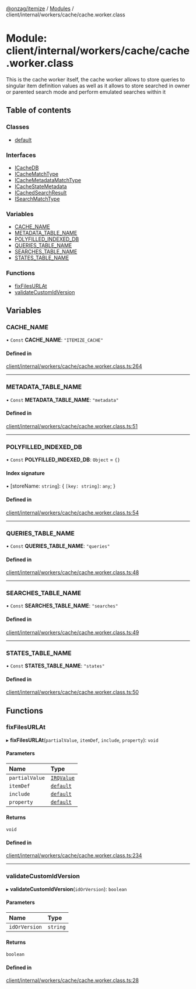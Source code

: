 [@onzag/itemize](../README.md) / [Modules](../modules.md) / client/internal/workers/cache/cache.worker.class

# Module: client/internal/workers/cache/cache.worker.class

This is the cache worker itself, the cache worker allows to store
queries to singular item definition values as well as it allows
to store searched in owner or parented search mode and perform
emulated searches within it

## Table of contents

### Classes

- [default](../classes/client_internal_workers_cache_cache_worker_class.default.md)

### Interfaces

- [ICacheDB](../interfaces/client_internal_workers_cache_cache_worker_class.ICacheDB.md)
- [ICacheMatchType](../interfaces/client_internal_workers_cache_cache_worker_class.ICacheMatchType.md)
- [ICacheMetadataMatchType](../interfaces/client_internal_workers_cache_cache_worker_class.ICacheMetadataMatchType.md)
- [ICacheStateMetadata](../interfaces/client_internal_workers_cache_cache_worker_class.ICacheStateMetadata.md)
- [ICachedSearchResult](../interfaces/client_internal_workers_cache_cache_worker_class.ICachedSearchResult.md)
- [ISearchMatchType](../interfaces/client_internal_workers_cache_cache_worker_class.ISearchMatchType.md)

### Variables

- [CACHE\_NAME](client_internal_workers_cache_cache_worker_class.md#cache_name)
- [METADATA\_TABLE\_NAME](client_internal_workers_cache_cache_worker_class.md#metadata_table_name)
- [POLYFILLED\_INDEXED\_DB](client_internal_workers_cache_cache_worker_class.md#polyfilled_indexed_db)
- [QUERIES\_TABLE\_NAME](client_internal_workers_cache_cache_worker_class.md#queries_table_name)
- [SEARCHES\_TABLE\_NAME](client_internal_workers_cache_cache_worker_class.md#searches_table_name)
- [STATES\_TABLE\_NAME](client_internal_workers_cache_cache_worker_class.md#states_table_name)

### Functions

- [fixFilesURLAt](client_internal_workers_cache_cache_worker_class.md#fixfilesurlat)
- [validateCustomIdVersion](client_internal_workers_cache_cache_worker_class.md#validatecustomidversion)

## Variables

### CACHE\_NAME

• `Const` **CACHE\_NAME**: ``"ITEMIZE_CACHE"``

#### Defined in

[client/internal/workers/cache/cache.worker.class.ts:264](https://github.com/onzag/itemize/blob/73e0c39e/client/internal/workers/cache/cache.worker.class.ts#L264)

___

### METADATA\_TABLE\_NAME

• `Const` **METADATA\_TABLE\_NAME**: ``"metadata"``

#### Defined in

[client/internal/workers/cache/cache.worker.class.ts:51](https://github.com/onzag/itemize/blob/73e0c39e/client/internal/workers/cache/cache.worker.class.ts#L51)

___

### POLYFILLED\_INDEXED\_DB

• `Const` **POLYFILLED\_INDEXED\_DB**: `Object` = `{}`

#### Index signature

▪ [storeName: `string`]: \{ `[key: string]`: `any`;  }

#### Defined in

[client/internal/workers/cache/cache.worker.class.ts:54](https://github.com/onzag/itemize/blob/73e0c39e/client/internal/workers/cache/cache.worker.class.ts#L54)

___

### QUERIES\_TABLE\_NAME

• `Const` **QUERIES\_TABLE\_NAME**: ``"queries"``

#### Defined in

[client/internal/workers/cache/cache.worker.class.ts:48](https://github.com/onzag/itemize/blob/73e0c39e/client/internal/workers/cache/cache.worker.class.ts#L48)

___

### SEARCHES\_TABLE\_NAME

• `Const` **SEARCHES\_TABLE\_NAME**: ``"searches"``

#### Defined in

[client/internal/workers/cache/cache.worker.class.ts:49](https://github.com/onzag/itemize/blob/73e0c39e/client/internal/workers/cache/cache.worker.class.ts#L49)

___

### STATES\_TABLE\_NAME

• `Const` **STATES\_TABLE\_NAME**: ``"states"``

#### Defined in

[client/internal/workers/cache/cache.worker.class.ts:50](https://github.com/onzag/itemize/blob/73e0c39e/client/internal/workers/cache/cache.worker.class.ts#L50)

## Functions

### fixFilesURLAt

▸ **fixFilesURLAt**(`partialValue`, `itemDef`, `include`, `property`): `void`

#### Parameters

| Name | Type |
| :------ | :------ |
| `partialValue` | [`IRQValue`](../interfaces/rq_querier.IRQValue.md) |
| `itemDef` | [`default`](../classes/base_Root_Module_ItemDefinition.default.md) |
| `include` | [`default`](../classes/base_Root_Module_ItemDefinition_Include.default.md) |
| `property` | [`default`](../classes/base_Root_Module_ItemDefinition_PropertyDefinition.default.md) |

#### Returns

`void`

#### Defined in

[client/internal/workers/cache/cache.worker.class.ts:234](https://github.com/onzag/itemize/blob/73e0c39e/client/internal/workers/cache/cache.worker.class.ts#L234)

___

### validateCustomIdVersion

▸ **validateCustomIdVersion**(`idOrVersion`): `boolean`

#### Parameters

| Name | Type |
| :------ | :------ |
| `idOrVersion` | `string` |

#### Returns

`boolean`

#### Defined in

[client/internal/workers/cache/cache.worker.class.ts:28](https://github.com/onzag/itemize/blob/73e0c39e/client/internal/workers/cache/cache.worker.class.ts#L28)

